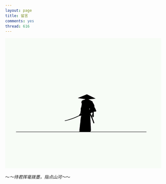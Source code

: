 ```yaml
---
layout: page
title: 留言
comments: yes
thread: 616
---
```


![come on](guest.jpg)


～_～待君挥毫拨墨，指点山河～_～
